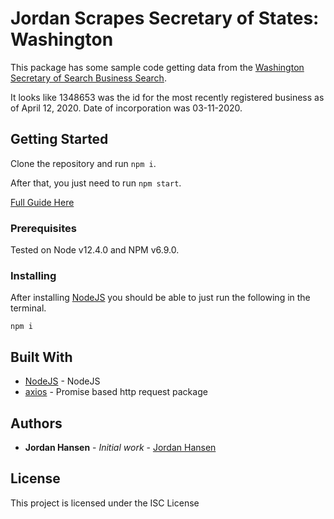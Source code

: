 # Jordan Scrapes Secretary of States: Washington

This package has some sample code getting data from the [Washington Secretary of Search Business Search](https://ccfs.sos.wa.gov/#/AdvancedSearch). 

It looks like 1348653 was the id for the most recently registered business as of April 12, 2020. Date of incorporation was 03-11-2020.

## Getting Started

Clone the repository and run `npm i`. 

After that, you just need to run `npm start`.

[Full Guide Here](https://javascriptwebscrapingguy.com/jordan-scrapes-secretary-of-states-washington/)

### Prerequisites

Tested on Node v12.4.0 and NPM v6.9.0.

### Installing

After installing [NodeJS](https://nodejs.org/en/) you should be able to just run the following in the terminal.

```
npm i
```

## Built With

* [NodeJS](https://nodejs.org/en/) - NodeJS
* [axios](https://github.com/axios/axios) - Promise based http request package

## Authors

* **Jordan Hansen** - *Initial work* - [Jordan Hansen](https://github.com/aarmora)


## License

This project is licensed under the ISC License

